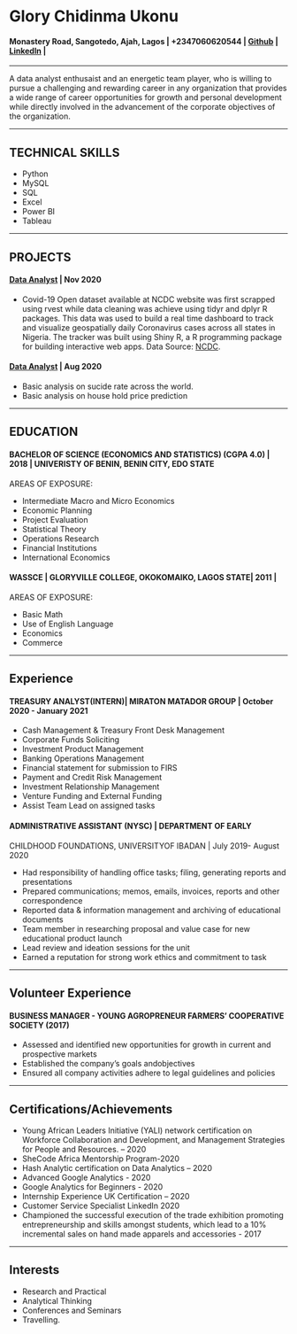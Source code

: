 # **Glory Chidinma Ukonu**
#### Monastery Road, Sangotedo, Ajah, Lagos | +2347060620544 | [Github](https://github.com/Ukonu/Covid-19-) | [LinkedIn](http://www.linkedin.com/in/glory-ukonu-10283b151) |
---

A data analyst enthusaist and an energetic team player, who is willing to pursue a challenging and rewarding career in any organization that provides a wide range of career opportunities for growth and personal development while directly involved in the advancement of the corporate objectives of the organization.

---
## **TECHNICAL SKILLS**

* Python
* MySQL
* SQL
* Excel 
* Power BI
* Tableau
---
## **PROJECTS**

#### **[ Data Analyst](https://github.com/Ukonu/Covid-19-)** | Nov 2020
* Covid-19 Open dataset available at NCDC website was first scrapped using rvest while data cleaning was achieve using tidyr and dplyr R packages. This data was used to build a real time dashboard to track and visualize geospatially daily Coronavirus cases across all states in Nigeria. The tracker was built using Shiny R, a R programming package for building interactive web apps. Data Source: [NCDC](http://covid19.ncdc.gov.ng).

#### **[Data Analyst](https://github.com/Ukonu/suicide-analysis)** | Aug 2020
* Basic analysis on sucide rate across the world. 
* Basic analysis on house hold price prediction
---
## **EDUCATION**

#### **BACHELOR OF SCIENCE (ECONOMICS AND STATISTICS) (CGPA 4.0)** | 2018 | UNIVERISTY OF BENIN, BENIN CITY, EDO STATE
AREAS OF EXPOSURE:
* Intermediate Macro and Micro Economics
* Economic Planning
* Project Evaluation
* Statistical Theory
* Operations Research
* Financial Institutions
* International Economics

#### **WASSCE | GLORYVILLE COLLEGE, OKOKOMAIKO, LAGOS STATE**| 2011 |
AREAS OF EXPOSURE:
* Basic Math
* Use of English Language
* Economics
* Commerce

---
## **Experience**

#### **TREASURY ANALYST(INTERN)**| MIRATON MATADOR GROUP | October 2020 - January 2021
* Cash Management & Treasury Front Desk Management
* Corporate Funds Soliciting
* Investment Product Management
* Banking Operations Management
* Financial statement for submission to FIRS
* Payment and Credit Risk Management
* Investment Relationship Management
* Venture Funding and External Funding
* Assist Team Lead on assigned tasks

#### **ADMINISTRATIVE ASSISTANT (NYSC)** | DEPARTMENT OF EARLY
CHILDHOOD FOUNDATIONS, UNIVERSITYOF IBADAN | July 2019- August 2020
* Had responsibility of handling office tasks; filing, generating reports and presentations
* Prepared communications; memos, emails, invoices, reports and other correspondence
* Reported data & information management and archiving of educational documents
* Team member in researching proposal and value case for new educational product launch
* Lead review and ideation sessions for the unit
* Earned a reputation for strong work ethics and commitment to task

---
## **Volunteer Experience**

#### **BUSINESS MANAGER** - YOUNG AGROPRENEUR FARMERS’ COOPERATIVE SOCIETY (2017)
* Assessed and identified new opportunities for growth in current and prospective markets
* Established the company’s goals andobjectives
* Ensured all company activities adhere to legal guidelines and policies

---
## **Certifications/Achievements**
* Young African Leaders Initiative (YALI) network certification on Workforce Collaboration and
Development, and Management Strategies for People and Resources. – 2020
* SheCode Africa Mentorship Program-2020
* Hash Analytic certification on Data Analytics – 2020
*  Advanced Google Analytics - 2020
*  Google Analytics for Beginners - 2020
*  Internship Experience UK Certification – 2020
*  Customer Service Specialist LinkedIn 2020
*  Championed the successful execution of the trade exhibition promoting entrepreneurship and skills amongst students, which lead to a 10% incremental sales on hand made apparels and accessories - 2017
---
## **Interests**
* Research and Practical
* Analytical Thinking
* Conferences and Seminars
* Travelling.








